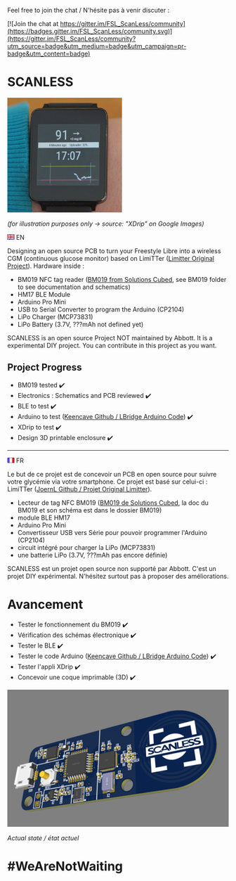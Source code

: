 Feel free to join the chat / N'hésite pas à venir discuter : 

[![Join the chat at https://gitter.im/FSL_ScanLess/community](https://badges.gitter.im/FSL_ScanLess/community.svg)](https://gitter.im/FSL_ScanLess/community?utm_source=badge&utm_medium=badge&utm_campaign=pr-badge&utm_content=badge)

# SCANLESS
![XDrip Montre](https://github.com/MrCybernetic/FSL_ScanLess/blob/master/img/montre.png?raw=true) 

*(for illustration purposes only -> source: "XDrip" on Google Images)*

![EN Flag](https://github.com/MrCybernetic/FSL_ScanLess/blob/master/img/en.png?raw=true) EN

Designing an open source PCB to turn your Freestyle Libre into a wireless CGM (continuous glucose monitor) based on LimiTTer ([Limitter Original Project](https://github.com/JoernL/LimiTTer)). Hardware inside :
+ BM019 NFC tag reader ([BM019 from Solutions Cubed](http://www.solutions-cubed.com/bm019/), see BM019 folder to see documentation and schematics)
+ HM17 BLE Module
+ Arduino Pro Mini
+ USB to Serial Converter to program the Arduino (CP2104)
+ LiPo Charger (MCP73831)
+ LiPo Battery (3.7V, ???mAh not defined yet)

SCANLESS is an open source Project NOT maintained by Abbott. It is a experimental DIY project. You can contribute in this project as you want.

## Project Progress

+ BM019 tested  :heavy_check_mark: 
+ Electronics : Schematics and PCB reviewed :heavy_check_mark: 
+ BLE to test :heavy_check_mark:
+ Arduino to test ([Keencave Github / LBridge Arduino Code](https://github.com/keencave/LBridge)) :heavy_check_mark:
+ XDrip to test :heavy_check_mark:
+ Design 3D printable enclosure :heavy_check_mark:

--- 

![FR Flag](https://github.com/MrCybernetic/FSL_ScanLess/blob/master/img/fr.png?raw=true) FR

Le but de ce projet est de concevoir un PCB en open source pour suivre votre glycémie via votre smartphone. Ce projet est basé sur celui-ci : LimiTTer ([JoernL Github / Projet Original Limitter](https://github.com/JoernL/LimiTTer)).
+ Lecteur de tag NFC BM019 ([BM019 de Solutions Cubed](http://www.solutions-cubed.com/bm019/), la doc du BM019 et son schéma est dans le dossier BM019)
+ module BLE HM17
+ Arduino Pro Mini
+ Convertisseur USB vers Série pour pouvoir programmer l'Arduino (CP2104)
+ circuit intégré pour charger la LiPo (MCP73831)
+ une batterie LiPo (3.7V, ???mAh pas encore définie)

SCANLESS est un projet open source non supporté par Abbott. C'est un projet DIY expérimental. N'hésitez surtout pas à proposer des améliorations.

# Avancement

+ Tester le fonctionnement du BM019 :heavy_check_mark:
+ Vérification des schémas électronique :heavy_check_mark: 
+ Tester le BLE :heavy_check_mark:
+ Tester le code Arduino ([Keencave Github / LBridge Arduino Code](https://github.com/keencave/LBridge)) :heavy_check_mark:
+ Tester l'appli XDrip :heavy_check_mark:
+ Concevoir une coque imprimable (3D) :heavy_check_mark:

![PCB](https://github.com/MrCybernetic/FSL_ScanLess/blob/master/SCANLESS/img/Annotation%202020-05-31%20202108.png?raw=true)

*Actual state / état actuel*

# **#WeAreNotWaiting**